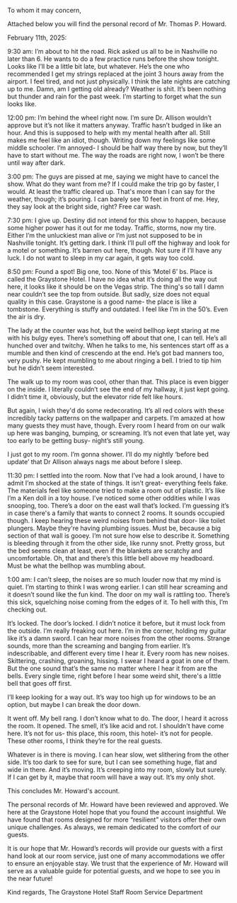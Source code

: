 To whom it may concern,

Attached below you will find the personal record of Mr. Thomas P. Howard.

February 11th, 2025:

9:30 am:
I’m about to hit the road. Rick asked us all to be in Nashville no later than 6. He wants to do a few practice runs before the show tonight. Looks like I’ll be a little bit late, but whatever. He’s the one who recommended I get my strings replaced at the joint 3 hours away from the airport. I feel tired, and not just physically. I think the late nights are catching up to me. Damn, am I getting old already? Weather is shit. It’s been nothing but thunder and rain for the past week. I’m starting to forget what the sun looks like.

12:00 pm:
I’m behind the wheel right now. I’m sure Dr. Allison wouldn’t approve but it’s not like it matters anyway. Traffic hasn’t budged in like an hour. And this is supposed to help with my mental health after all. Still makes me feel like an idiot, though. Writing down my feelings like some middle schooler. I’m annoyed- I should be half way there by now, but they’ll have to start without me. The way the roads are right now, I won’t be there until way after dark. 

3:00 pm:
The guys are pissed at me, saying we might have to cancel the show. What do they want from me? If I could make the trip go by faster, I would. At least the traffic cleared up. That's more than I can say for the weather, though; it’s pouring. I can barely see 10 feet in front of me. Hey, they say look at the bright side, right? Free car wash. 

7:30 pm:
I give up. Destiny did not intend for this show to happen, because some higher power has it out for me today. Traffic, storms, now my tire. Either I’m the unluckiest man alive or I’m just not supposed to be in Nashville tonight. It’s getting dark. I think I’ll pull off the highway and look for a motel or something. It’s barren out here, though. Not sure if I’ll have any luck. I do not want to sleep in my car again, it gets way too cold. 

8:50 pm:
Found a spot! Big one, too. None of this ‘Motel 6’ bs. Place is called the Graystone Hotel. I have no idea what it’s doing all the way out here, it looks like it should be on the Vegas strip. The thing's so tall I damn near couldn’t see the top from outside. But sadly, size does not equal quality in this case. Graystone is a good name- the place is like a tombstone. Everything is stuffy and outdated. I feel like I’m in the 50’s. Even the air is dry. 

The lady at the counter was hot, but the weird bellhop kept staring at me with his bulgy eyes. There’s something off about that one, I can tell. He’s all hunched over and twitchy. When he talks to me, his sentences start off as a mumble and then kind of crescendo at the end. He’s got bad manners too, very pushy. He kept mumbling to me about ringing a bell. I tried to tip him but he didn’t seem interested. 

The walk up to my room was cool, other than that. This place is even bigger on the inside. I literally couldn’t see the end of my hallway, it just kept going. I didn’t time it, obviously, but the elevator ride felt like hours. 

But again, I wish they'd do some redecorating. It’s all red colors with these incredibly tacky patterns on the wallpaper and carpets. I’m amazed at how many guests they must have, though. Every room I heard from on our walk up here was banging, bumping, or screaming. It’s not even that late yet, way too early to be getting busy- night’s still young.

I just got to my room. I’m gonna shower. I’ll do my nightly ‘before bed update’ that Dr Allison always nags me about before I sleep.

11:30 pm:
I settled into the room. Now that I’ve had a look around, I have to admit I’m shocked at the state of things. It isn’t great- everything feels fake. The materials feel like someone tried to make a room out of plastic. It’s like I’m a Ken doll in a toy house. I’ve noticed some other oddities while I was snooping, too. There’s a door on the east wall that’s locked. I’m guessing it’s in case there's a family that wants to connect 2 rooms. It sounds occupied though. I keep hearing these weird noises from behind that door- like toilet plungers. Maybe they're having plumbing issues. Must be, because a big section of that wall is gooey. I’m not sure how else to describe it. Something is bleeding through it from the other side, like runny snot. Pretty gross, but the bed seems clean at least, even if the blankets are scratchy and uncomfortable. Oh, that and there’s this little bell above my headboard. Must be what the bellhop was mumbling about.

1:00 am:
I can’t sleep, the noises are so much louder now that my mind is quiet. I’m starting to think I was wrong earlier. I can still hear screaming and it doesn’t sound like the fun kind. The door on my wall is rattling too. There’s this sick, squelching noise coming from the edges of it. To hell with this, I’m checking out.

It’s locked. The door’s locked. I didn’t notice it before, but it must lock from the outside. I’m really freaking out here. I’m in the corner, holding my guitar like it’s a damn sword. I can hear more noises from the other rooms. Strange sounds, more than the screaming and banging from earlier. It’s indescribable, and different every time I hear it. Every room has new noises. Skittering, crashing, groaning, hissing. I swear I heard a goat in one of them. But the one sound that’s the same no matter where I hear it from are the bells. Every single time, right before I hear some weird shit, there's a little bell that goes off first.

I’ll keep looking for a way out. It’s way too high up for windows to be an option, but maybe I can break the door down.

It went off. My bell rang. I don’t know what to do. The door, I heard it across the room. It opened. The smell, it’s like acid and rot. I shouldn't have come here. It’s not for us- this place, this room, this hotel- it’s not for people. These other rooms, I think they’re for the real guests.

Whatever is in there is moving. I can hear slow, wet slithering from the other side. It’s too dark to see for sure, but I can see something huge, flat and wide in there. And it’s moving. It’s creeping into my room, slowly but surely. If I can get by it, maybe that room will have a way out. It’s my only shot. 

This concludes Mr. Howard's account.

The personal records of Mr. Howard have been reviewed and approved. We here at the Graystone Hotel hope that you found the account insightful. We have found that rooms designed for more “resilient” visitors offer their own unique challenges. As always, we remain dedicated to the comfort of our guests.

It is our hope that Mr. Howard’s records will provide our guests with a first hand look at our room service, just one of many accommodations we offer to ensure an enjoyable stay. We trust that the experience of Mr. Howard will serve as a valuable guide for potential guests, and we hope to see you in the near future!

Kind regards,
The Graystone Hotel Staff
Room Service Department